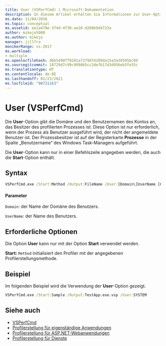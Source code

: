 ```yaml
---
title: User (VSPerfCmd) | Microsoft-Dokumentation
description: In diesem Artikel erhalten Sie Informationen zur User-Option. Diese gibt die Domäne und den Benutzernamen des Kontos an, das Besitzer des Prozesses ist, für den ein Profil erstellt wurde.
ms.date: 11/04/2016
ms.topic: conceptual
ms.assetid: ee1a478e-374d-4f30-ae28-d260b9d4723a
author: mikejo5000
ms.author: mikejo
manager: jillfra
monikerRange: vs-2017
ms.workload:
- multiple
ms.openlocfilehash: dbb5490ff9281a7379d74209da15a3a39595bc09
ms.sourcegitcommit: 18729d7c99c999865cc2defb17d3d956eb3fe35c
ms.translationtype: HT
ms.contentlocale: de-DE
ms.lasthandoff: 01/23/2021
ms.locfileid: "98721163"
---
```

# <a name="user-vsperfcmd"></a>User (VSPerfCmd)
Die **User**-Option gibt die Domäne und den Benutzernamen des Kontos an, das Besitzer des profilierten Prozesses ist. Diese Option ist nur erforderlich, wenn der Prozess als Benutzer ausgeführt wird, der nicht der angemeldete Benutzer ist. Der Prozessbesitzer ist auf der Registerkarte **Prozesse** in der Spalte „Benutzername“ des Windows Task-Managers aufgeführt.

 Die **User**-Option kann nur in einer Befehlszeile angegeben werden, die auch die **Start**-Option enthält.

## <a name="syntax"></a>Syntax

```cmd
VSPerfCmd.exe /Start:Method /Output:FileName /User:[Domain\]UserName [Options]
```

#### <a name="parameters"></a>Parameter
 `Domain`: der Name der Domäne des Benutzers.

 `UserName`: der Name des Benutzers.

## <a name="required-options"></a>Erforderliche Optionen
 Die Option **User** kann nur mit der Option **Start** verwendet werden.

 **Start:** `Method` initialisiert den Profiler mit der angegebenen Profilerstellungsmethode.

## <a name="example"></a>Beispiel
 Im folgenden Beispiel wird die Verwendung der **User**-Option gezeigt.

```cmd
VSPerfCmd.exe /Start:Sample /Output:TestApp.exe.vsp /User:SYSTEM
```

## <a name="see-also"></a>Siehe auch
- [VSPerfCmd](../profiling/vsperfcmd.md)
- [Profilerstellung für eigenständige Anwendungen](../profiling/command-line-profiling-of-stand-alone-applications.md)
- [Profilerstellung für ASP.NET-Webanwendungen](../profiling/command-line-profiling-of-aspnet-web-applications.md)
- [Profilerstellung für Dienste](../profiling/command-line-profiling-of-services.md)
